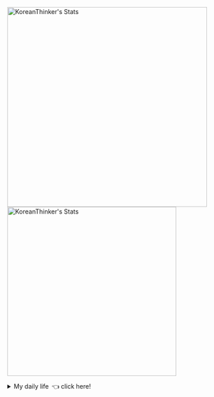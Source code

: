 <p  >
  <a target="_blank" href="https://github-readme-stats.vercel.app/api/wakatime?username=KoreanThinker&layout=compact&theme=dark&hide_border=true&langs_count=32" >
    <img width="455px"  src="https://github-readme-stats.vercel.app/api/wakatime?username=KoreanThinker&layout=compact&theme=dark&hide_border=true&langs_count=6" alt="KoreanThinker's Stats" /> 
  </a>
    <img width="385px" src="https://github-readme-stats.vercel.app/api?username=KoreanThinker&theme=dark&hide_border=true&count_private=true" alt="KoreanThinker's Stats" />
</p>
<details>
<summary>My daily life 👈 click here!</summary>
 
    
<!--START_SECTION:waka-->
**I'm a Night 🦉** 

```text
🌞 Morning    16 commits     ░░░░░░░░░░░░░░░░░░░░░░░░░   1.55% 
🌆 Daytime    317 commits    ███████░░░░░░░░░░░░░░░░░░   30.66% 
🌃 Evening    608 commits    ██████████████░░░░░░░░░░░   58.8% 
🌙 Night      93 commits     ██░░░░░░░░░░░░░░░░░░░░░░░   8.99%

```
📅 **I'm Most Productive on Wednesday** 

```text
Monday       165 commits    ████░░░░░░░░░░░░░░░░░░░░░   15.96% 
Tuesday      167 commits    ████░░░░░░░░░░░░░░░░░░░░░   16.15% 
Wednesday    174 commits    ████░░░░░░░░░░░░░░░░░░░░░   16.83% 
Thursday     159 commits    ███░░░░░░░░░░░░░░░░░░░░░░   15.38% 
Friday       147 commits    ███░░░░░░░░░░░░░░░░░░░░░░   14.22% 
Saturday     123 commits    ███░░░░░░░░░░░░░░░░░░░░░░   11.9% 
Sunday       99 commits     ██░░░░░░░░░░░░░░░░░░░░░░░   9.57%

```


📊 **This Week I Spent My Time On** 

```text
⌚︎ Time Zone: Asia/Seoul

🐱‍💻 Projects: 
gilberto                 18 hrs 35 mins      █████████████░░░░░░░░░░░░   51.91% 
recycle-helper           10 hrs 59 mins      ███████░░░░░░░░░░░░░░░░░░   30.69% 
pires                    5 hrs 58 mins       ████░░░░░░░░░░░░░░░░░░░░░   16.7% 
homepage                 13 mins             ░░░░░░░░░░░░░░░░░░░░░░░░░   0.61% 
wecount                  2 mins              ░░░░░░░░░░░░░░░░░░░░░░░░░   0.09%

```


 Last Updated on 20/09/2021
<!--END_SECTION:waka-->
</details>
